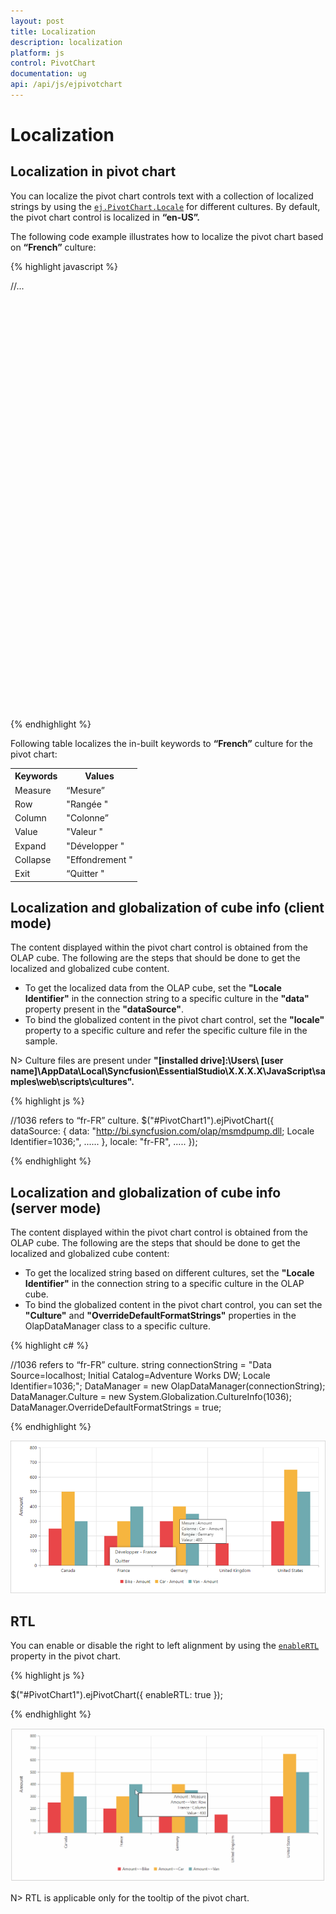 ```yaml
---
layout: post
title: Localization
description: localization 
platform: js
control: PivotChart
documentation: ug
api: /api/js/ejpivotchart
---
```


# Localization

## Localization in pivot chart

You can localize the pivot chart controls text with a collection of localized strings by using the [`ej.PivotChart.Locale`](/api/js/ejpivotchart#members:locale) for different cultures. By default, the pivot chart control is localized in **“en-US”.**

The following code example illustrates how to localize the pivot chart based on **“French”** culture:

{% highlight javascript %}

<html> 
  //...

<body>
    <!--Create a tag which acts as a container for PivotChart-->
    <div id="PivotChart1" style="width: 55%; height: 670px;"></div>
    <script type="text/javascript">
        $(function()
        {
            $("#PivotChart1").ejPivotChart(
            {
                //....
                locale: "fr-FR",
                //....
            });
        });
        ej.PivotChart.Locale["fr-FR"] = {
            Measure: "Mesure",
            Row: "Rangée",
            Column: "Colonne",
            Value: "Valeur",
            Expand: "Développer",
            Collapse: "Effondrement",
            Exit: "Quitter"
        };
    </script>
</body>

</html>

{% endhighlight %}

Following table localizes the in-built keywords to **“French”** culture for the pivot chart:

<table>
<tr>
<th>
Keywords</th><th>
Values</th>
</tr>
<tr><td>
Measure</td><td>
“Mesure”</td>    
</tr>
<tr><td>
Row</td><td>
"Rangée "</td>  
</tr>
<tr><td>
Column</td><td>
"Colonne”</td>    
</tr>
<tr><td>
Value</td><td>
"Valeur "</td>    
</tr>
<tr><td>
Expand</td><td>
"Développer "</td>    
</tr>
<tr><td>
Collapse</td><td>
"Effondrement "</td>    
</tr>
<tr><td>
Exit</td><td>
“Quitter "</td>    
</tr>
</table>

## Localization and globalization of cube info (client mode)

The content displayed within the pivot chart control is obtained from the OLAP cube. The following are the steps that should be done to get the localized and globalized cube content.

* To get the localized data from the OLAP cube, set the **"Locale Identifier"** in the connection string to a specific culture in the **"data"** property present in the **"dataSource"**.
* To bind the globalized content in the pivot chart control, set the **"locale"** property to a specific culture and refer the specific culture file in the sample.
 
N> Culture files are present under **"[installed drive]:\Users\ [user name]\AppData\Local\Syncfusion\EssentialStudio\X.X.X.X\JavaScript\samples\web\scripts\cultures".** 
 
{% highlight js %}

//1036 refers to “fr-FR” culture.
 $("#PivotChart1").ejPivotChart({
      dataSource: {
            data: "http://bi.syncfusion.com/olap/msmdpump.dll; Locale Identifier=1036;",
            ......
            },
            locale: "fr-FR",
            .....
 });

{% endhighlight %}

## Localization and globalization of cube info (server mode)

The content displayed within the pivot chart control is obtained from the OLAP cube. The following are the steps that should be done to get the localized and globalized cube content:

* To get the localized string based on different cultures, set the **"Locale Identifier"** in the connection string to a specific culture in the OLAP cube. 
* To bind the globalized content in the pivot chart control, you can set the **"Culture"** and **"OverrideDefaultFormatStrings"** properties in the OlapDataManager class to a specific culture.
 
{% highlight c# %}

//1036 refers to “fr-FR” culture.
string connectionString = "Data Source=localhost; Initial Catalog=Adventure Works DW; Locale Identifier=1036;";
DataManager = new OlapDataManager(connectionString);
DataManager.Culture = new System.Globalization.CultureInfo(1036);
DataManager.OverrideDefaultFormatStrings = true;

{% endhighlight %}

![](Localization-and-Translation-support_images/Localization-and-Translation-support_img1.png) 

## RTL

You can enable or disable the right to left alignment by using the [`enableRTL`](/api/js/ejpivotchart#members:enablertl) property in the pivot chart.

{% highlight js %}

$("#PivotChart1").ejPivotChart({
      enableRTL: true
 });

{% endhighlight %}

![](Localization-and-Translation-support_images/Rtl.png)

N> RTL is applicable only for the tooltip of the pivot chart.


